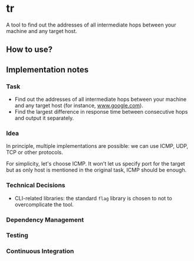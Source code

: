 # tr

A tool to find out the addresses of all intermediate hops between your machine and any target host.

## How to use?

## Implementation notes



### Task

- Find out the addresses of all intermediate hops between your machine and
any target host (for instance, www.google.com).
- Find the largest difference in response time between consecutive hops and output it separately.

### Idea



In principle, multiple implementations are possible: we can use ICMP, UDP, TCP or other protocols.

For simplicity, let's choose ICMP. It won't let us specify port for the target but as
only host is mentioned in the original task, ICMP should be enough.


### Technical Decisions

- CLI-related libraries: the standard `flag` library is chosen to not to overcomplicate the tool.


### Dependency Management


### Testing


### Continuous Integration


